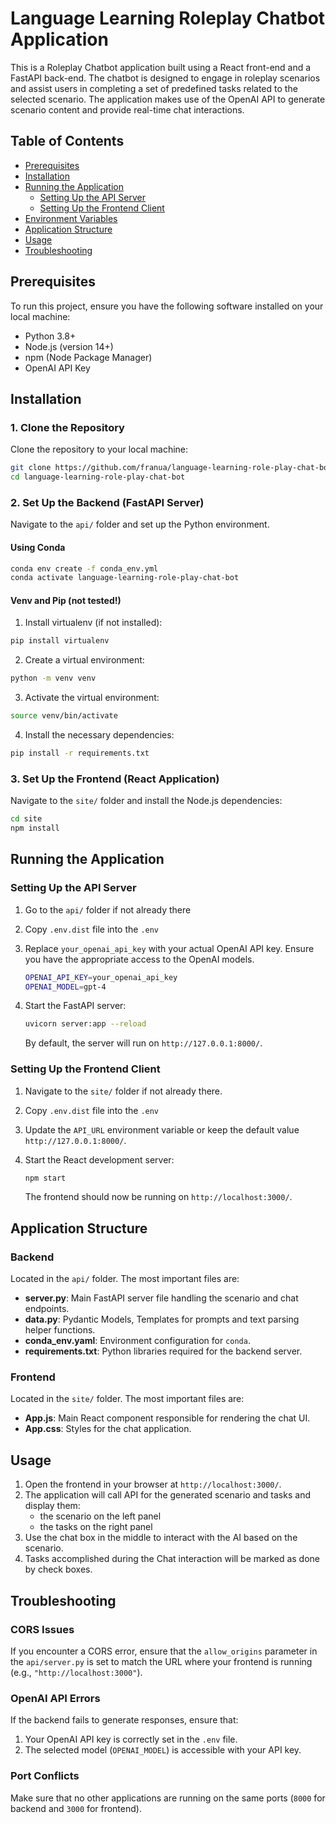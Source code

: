 # Language Learning Roleplay Chatbot Application

This is a Roleplay Chatbot application built using a React front-end and a FastAPI back-end. The chatbot is designed to engage in roleplay scenarios and assist users in completing a set of predefined tasks related to the selected scenario. The application makes use of the OpenAI API to generate scenario content and provide real-time chat interactions.

## Table of Contents
- [Prerequisites](#prerequisites)
- [Installation](#installation)
- [Running the Application](#running-the-application)
  - [Setting Up the API Server](#setting-up-the-api-server)
  - [Setting Up the Frontend Client](#setting-up-the-frontend-client)
- [Environment Variables](#environment-variables)
- [Application Structure](#application-structure)
- [Usage](#usage)
- [Troubleshooting](#troubleshooting)

## Prerequisites
To run this project, ensure you have the following software installed on your local machine:
- Python 3.8+
- Node.js (version 14+)
- npm (Node Package Manager)
- OpenAI API Key

## Installation

### 1. Clone the Repository
Clone the repository to your local machine:

```bash
git clone https://github.com/franua/language-learning-role-play-chat-bot
cd language-learning-role-play-chat-bot
```

### 2. Set Up the Backend (FastAPI Server)
Navigate to the `api/` folder and set up the Python environment.

#### Using Conda
```bash
conda env create -f conda_env.yml
conda activate language-learning-role-play-chat-bot
```

#### Venv and Pip (not tested!)
1. Install virtualenv (if not installed):
```bash
pip install virtualenv
```

2. Create a virtual environment:
```bash
python -m venv venv
```

3. Activate the virtual environment:
```bash
source venv/bin/activate
```

4. Install the necessary dependencies:
```bash
pip install -r requirements.txt
```

### 3. Set Up the Frontend (React Application)
Navigate to the `site/` folder and install the Node.js dependencies:

```bash
cd site
npm install
```

## Running the Application

### Setting Up the API Server
1. Go to the `api/` folder if not already there
2. Copy `.env.dist` file into the `.env`
3. Replace `your_openai_api_key` with your actual OpenAI API key. Ensure you have the appropriate access to the OpenAI models.
    ```bash
    OPENAI_API_KEY=your_openai_api_key
    OPENAI_MODEL=gpt-4
    ```

4. Start the FastAPI server:
   ```bash
   uvicorn server:app --reload
   ```

   By default, the server will run on `http://127.0.0.1:8000/`.

### Setting Up the Frontend Client
1. Navigate to the `site/` folder if not already there.
2. Copy `.env.dist` file into the `.env`
3. Update the `API_URL` environment variable or keep the default value `http://127.0.0.1:8000/`.
4. Start the React development server:
   ```bash
   npm start
   ```

   The frontend should now be running on `http://localhost:3000/`.

## Application Structure

### Backend
Located in the `api/` folder. The most important files are:
- **server.py**: Main FastAPI server file handling the scenario and chat endpoints.
- **data.py**: Pydantic Models, Templates for prompts and text parsing helper functions.
- **conda_env.yaml**: Environment configuration for `conda`.
- **requirements.txt**: Python libraries required for the backend server.

### Frontend
Located in the `site/` folder. The most important files are:
- **App.js**: Main React component responsible for rendering the chat UI.
- **App.css**: Styles for the chat application.

## Usage
1. Open the frontend in your browser at `http://localhost:3000/`.
2. The application will call API for the generated scenario and tasks and display them:
    - the scenario on the left panel
    - the tasks on the right panel
3. Use the chat box in the middle to interact with the AI based on the scenario.
4. Tasks accomplished during the Chat interaction will be marked as done by check boxes.

## Troubleshooting
### CORS Issues
If you encounter a CORS error, ensure that the `allow_origins` parameter in the `api/server.py` is set to match the URL where your frontend is running (e.g., `"http://localhost:3000"`).

### OpenAI API Errors
If the backend fails to generate responses, ensure that:
1. Your OpenAI API key is correctly set in the `.env` file.
2. The selected model (`OPENAI_MODEL`) is accessible with your API key.

### Port Conflicts
Make sure that no other applications are running on the same ports (`8000` for backend and `3000` for frontend).
